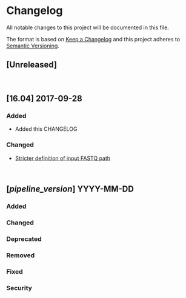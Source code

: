 # Changelog
All notable changes to this project will be documented in this file.

The format is based on [Keep a Changelog](http://keepachangelog.com/en/1.0.0/)
and this project adheres to [Semantic Versioning](http://semver.org/spec/v2.0.0.html).

## [Unreleased]

<br>

## [16.04] 2017-09-28
### Added
- Added this CHANGELOG

### Changed
- [Stricter definition of input FASTQ path](https://github.com/CRG-Beato/pipelines/commit/56f9eb10a592dd624d45ef348a09c9c5baa81d60)

<br>

## [_pipeline_version_] YYYY-MM-DD 
### Added
### Changed
### Deprecated
### Removed
### Fixed
### Security